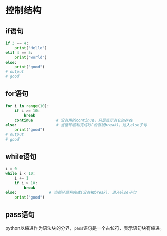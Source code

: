 # 控制结构

## if语句

```python
if 3 == 4:
    print("Hello")
elif 4 == 5:
    print("world")
else:
    print("good")
# output
# good
```

## for语句

```python
for i in range(10):
    if i >= 10:
        break
    continue          # 没有用的continue，只是表示有它的存在
else:                 # 当循环顺利完成时(没有被break)，进入else子句
    print("good")
# output
# good
```

## while语句

```python
i = 0
while i < 10:
    i += 1
    if i > 10:
        break
else:              # 当循环顺利完成(没有被break)，进入else子句
    print("good") 
```

## pass语句

python以缩进作为语法块的分界，`pass`语句是一个占位符，表示语句块有缩进。